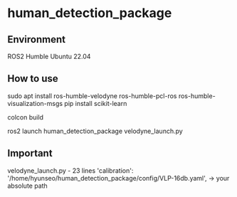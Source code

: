 # human_detection_package
## Environment
ROS2 Humble
Ubuntu 22.04

## How to use
sudo apt install ros-humble-velodyne ros-humble-pcl-ros ros-humble-visualization-msgs
pip install scikit-learn

colcon build

ros2 launch human_detection_package velodyne_launch.py

## Important
velodyne_launch.py - 23 lines
'calibration': '/home/hyunseo/human_detection_package/config/VLP-16db.yaml', -> your absolute path
